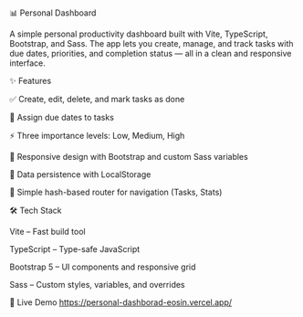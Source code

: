📊 Personal Dashboard

A simple personal productivity dashboard built with Vite, TypeScript, Bootstrap, and Sass.
The app lets you create, manage, and track tasks with due dates, priorities, and completion status — all in a clean and responsive interface.

✨ Features

✅ Create, edit, delete, and mark tasks as done

📅 Assign due dates to tasks

⚡ Three importance levels: Low, Medium, High

🎨 Responsive design with Bootstrap and custom Sass variables

💾 Data persistence with LocalStorage

🔗 Simple hash-based router for navigation (Tasks, Stats)


🛠️ Tech Stack

Vite
 – Fast build tool

TypeScript
 – Type-safe JavaScript

Bootstrap 5
 – UI components and responsive grid

Sass
 – Custom styles, variables, and overrides

 🔗 Live Demo
 https://personal-dashborad-eosin.vercel.app/
